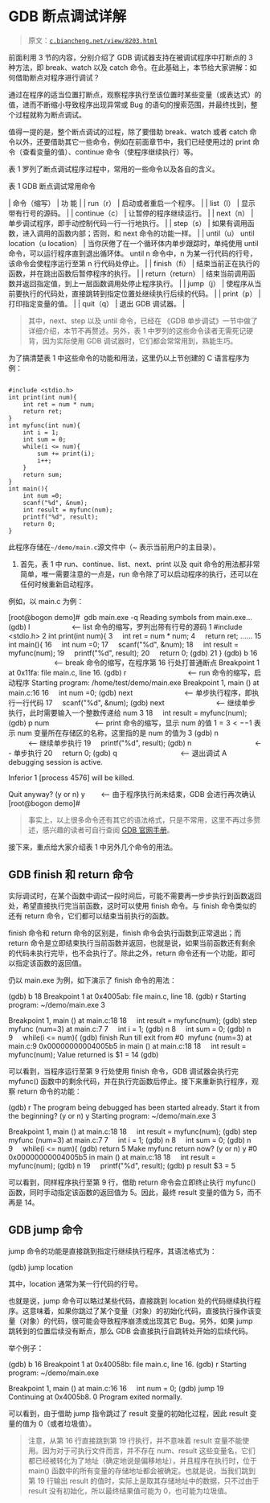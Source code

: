 # GDB 断点调试详解

> 原文：[`c.biancheng.net/view/8203.html`](http://c.biancheng.net/view/8203.html)

前面利用 3 节的内容，分别介绍了 GDB 调试器支持在被调试程序中打断点的 3 种方法，即 break、watch 以及 catch 命令。在此基础上，本节给大家讲解：如何借助断点对程序进行调试？

通过在程序的适当位置打断点，观察程序执行至该位置时某些变量（或表达式）的值，进而不断缩小导致程序出现异常或 Bug 的语句的搜索范围，并最终找到，整个过程就称为断点调试。

值得一提的是，整个断点调试的过程，除了要借助 break、watch 或者 catch 命令以外，还要借助其它一些命令，例如在前面章节中，我们已经使用过的 print 命令（查看变量的值）、continue 命令（使程序继续执行）等。

表 1 罗列了断点调试程序过程中，常用的一些命令以及各自的含义。

表 1 GDB 断点调试常用命令

| 命令（缩写） | 功 能 |
| run（r） | 启动或者重启一个程序。 |
| list（l） | 显示带有行号的源码。 |
| continue（c） | 让暂停的程序继续运行。 |
| next（n） | 单步调试程序，即手动控制代码一行一行地执行。 |
| step（s） | 如果有调用函数，进入调用的函数内部；否则，和 next 命令的功能一样。 |
| until（u） until location（u location） | 当你厌倦了在一个循环体内单步跟踪时，单纯使用 until 命令，可以运行程序直到退出循环体。 until n 命令中，n 为某一行代码的行号，该命令会使程序运行至第 n 行代码处停止。 |
| finish（fi） | 结束当前正在执行的函数，并在跳出函数后暂停程序的执行。 |
| return（return） | 结束当前调用函数并返回指定值，到上一层函数调用处停止程序执行。 |
| jump（j） | 使程序从当前要执行的代码处，直接跳转到指定位置处继续执行后续的代码。 |
| print（p） | 打印指定变量的值。 |
| quit（q） | 退出 GDB 调试器。 |

> 其中，next、step 以及 until 命令，已经在 《GDB 单步调试》一节中做了详细介绍，本节不再赘述。另外，表 1 中罗列的这些命令读者无需死记硬背，因为实际使用 GDB 调试器时，它们都会常常用到，熟能生巧。

为了搞清楚表 1 中这些命令的功能和用法，这里仍以上节创建的 C 语言程序为例：

```

#include <stdio.h>
int print(int num){
    int ret = num * num;
    return ret;
}
int myfunc(int num){
    int i = 1;
    int sum = 0;
    while(i <= num){
        sum += print(i);
        i++;
    }
    return sum;
}
int main(){
    int num =0;
    scanf("%d", &num);
    int result = myfunc(num);
    printf("%d", result);
    return 0;
}
```

此程序存储在`~/demo/main.c`源文件中（~ 表示当前用户的主目录）。

1) 首先，表 1 中 run、continue、list、next、print 以及 quit 命令的用法都非常简单，唯一需要注意的一点是，run 命令除了可以启动程序的执行，还可以在任何时候重新启动程序。

例如，以 main.c 为例：

[root@bogon demo]#  gdb main.exe -q
Reading symbols from main.exe...
(gdb) l                     <-- list 命令的缩写，罗列出带有行号的源码
1 #include <stdio.h>
2 int print(int num){
3     int ret = num * num;
4     return ret;
......
15 int main(){
16     int num =0;
17     scanf("%d", &num);
18     int result = myfunc(num);
19     printf("%d", result);
20     return 0;
(gdb)
21 }
(gdb) b 16                         <-- break 命令的缩写，在程序第 16 行处打普通断点
Breakpoint 1 at 0x11fa: file main.c, line 16.
(gdb) r                               <-- run 命令的缩写，启动程序
Starting program: /home/test/demo/main.exe
Breakpoint 1, main () at main.c:16
16     int num =0;
(gdb) next                          <-- 单步执行程序，即执行一行代码
17     scanf("%d", &num);
(gdb) next                          <-- 继续单步执行，此时需要输入一个整数传递给 num
3
18     int result = myfunc(num);
(gdb) p num                       <-- print 命令的缩写，显示 num 的值
$1 = 3                                 <-- $1 表示 num 变量所在存储区的名称，这里指的是 num 的值为 3
(gdb) n                                <-- 继续单步执行
19     printf("%d", result);
(gdb) n                                <-- 单步执行
20     return 0;
(gdb) q                                <-- 退出调试
A debugging session is active.

Inferior 1 [process 4576] will be killed.

Quit anyway? (y or n) y        <-- 由于程序执行尚未结束，GDB 会进行再次确认
[root@bogon demo]#

> 事实上，以上很多命令还有其它的语法格式，只是不常用，这里不再过多赘述，感兴趣的读者可自行查阅 [GDB 官网手册](https://sourceware.org/gdb/current/onlinedocs/gdb/index.html#SEC_Contents)。

接下来，重点给大家介绍表 1 中另外几个命令的用法。

## GDB finish 和 return 命令

实际调试时，在某个函数中调试一段时间后，可能不需要再一步步执行到函数返回处，希望直接执行完当前函数，这时可以使用 finish 命令。与 finish 命令类似的还有 return 命令，它们都可以结束当前执行的函数。

finish 命令和 return 命令的区别是，finish 命令会执行函数到正常退出；而 return 命令是立即结束执行当前函数并返回，也就是说，如果当前函数还有剩余的代码未执行完毕，也不会执行了。除此之外，return 命令还有一个功能，即可以指定该函数的返回值。

仍以 main.exe 为例，如下演示了 finish 命令的用法：

(gdb) b 18
Breakpoint 1 at 0x4005ab: file main.c, line 18.
(gdb) r
Starting program: ~/demo/main.exe
3

Breakpoint 1, main () at main.c:18
18     int result = myfunc(num);
(gdb) step
myfunc (num=3) at main.c:7
7     int i = 1;
(gdb) n
8     int sum = 0;
(gdb) n
9     while(i <= num){
(gdb) finish
Run till exit from #0  myfunc (num=3) at main.c:9
0x00000000004005b5 in main () at main.c:18
18     int result = myfunc(num);
Value returned is $1 = 14
(gdb) 

可以看到，当程序运行至第 9 行处使用 finish 命令，GDB 调试器会执行完 myfunc() 函数中的剩余代码，并在执行完函数后停止。接下来重新执行程序，观察 return 命令的功能：

(gdb) r
The program being debugged has been started already.
Start it from the beginning? (y or n) y
Starting program: ~/demo/main.exe
3

Breakpoint 1, main () at main.c:18
18     int result = myfunc(num);
(gdb) step
myfunc (num=3) at main.c:7
7     int i = 1;
(gdb) n
8     int sum = 0;
(gdb) n
9     while(i <= num){
(gdb) return 5
Make myfunc return now? (y or n) y
#0  0x00000000004005b5 in main () at main.c:18
18     int result = myfunc(num);
(gdb) n
19     printf("%d", result);
(gdb) p result
$3 = 5

可以看到，同样程序执行至第 9 行，借助 return 命令会立即终止执行 myfunc() 函数，同时手动指定该函数的返回值为 5。因此，最终 result 变量的值为 5，而不再是 14。

## GDB jump 命令

jump 命令的功能是直接跳到指定行继续执行程序，其语法格式为：

(gdb) jump location

其中，location 通常为某一行代码的行号。

也就是说，jump 命令可以略过某些代码，直接跳到 location 处的代码继续执行程序。这意味着，如果你跳过了某个变量（对象）的初始化代码，直接执行操作该变量（对象）的代码，很可能会导致程序崩溃或出现其它 Bug。另外，如果 jump 跳转到的位置后续没有断点，那么 GDB 会直接执行自跳转处开始的后续代码。

举个例子：

(gdb) b 16
Breakpoint 1 at 0x40058b: file main.c, line 16.
(gdb) r
Starting program: ~/demo/main.exe

Breakpoint 1, main () at main.c:16
16     int num = 0;
(gdb) jump 19
Continuing at 0x4005b8.
0
Program exited normally.

可以看到，由于借助 jump 指令跳过了 result 变量的初始化过程，因此 result 变量的值为 0（或者垃圾值）。

> 注意，从第 16 行直接跳到第 19 行执行，并不意味着 result 变量不能使用。因为对于可执行文件而言，并不存在 num、result 这些变量名，它们都已经被转化为了地址（确定地说是偏移地址），并且程序在执行时，位于 main() 函数中的所有变量的存储地址都会被确定。也就是说，当我们跳到第 19 行输出 result 的值时，实际上是取其存储地址中的数据，只不过由于 result 没有初始化，所以最终结果值可能为 0，也可能为垃圾值。